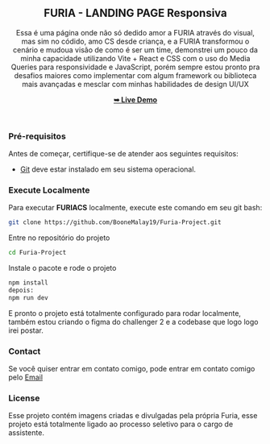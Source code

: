 <div align="center">

  <h2 align="center">FURIA - LANDING PAGE Responsiva</h2>

  Essa é uma página onde não só dedido amor a FURIA através do visual, mas sim no códido, amo CS desde criança, e a FURIA transformou o cenário e mudoua visão de como é ser um time, demonstrei um pouco da minha capacidade utilizando Vite + React e CSS com o uso do Media Queries para responsividade e JavaScript, porém sempre estou pronto pra desafios maiores como implementar com algum framework ou biblioteca mais avançadas e mesclar com minhas habilidades de design UI/UX

  <a href="https://furia-project.vercel.app/"><strong>➥ Live Demo</strong></a>

</div>

<br />

### Pré-requisitos

Antes de começar, certifique-se de atender aos seguintes requisitos:
* [Git](https://git-scm.com/downloads "Baixar Git") deve estar instalado em seu sistema operacional.

### Execute Localmente

Para executar **FURIACS** localmente, execute este comando em seu git bash:

```bash
git clone https://github.com/BooneMalay19/Furia-Project.git
```
Entre no repositório do projeto
```bash
cd Furia-Project
```
Instale o pacote e rode o projeto
```bash
npm install
depois:
npm run dev
```
   E pronto o projeto está totalmente configurado para rodar localmente, também estou criando o figma do challenger 2 e a codebase que logo logo irei postar.
   
### Contact

Se você quiser entrar em contato comigo, pode entrar em contato comigo pelo [Email](boonemalay1@gmail.com)

### License

Esse projeto contém imagens criadas e divulgadas pela própria Furia, esse projeto está totalmente ligado ao processo seletivo para o cargo de assistente.
